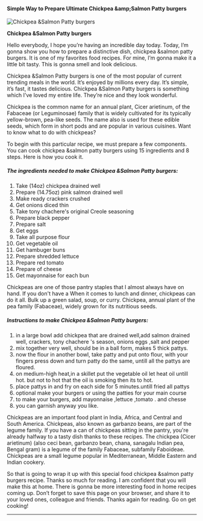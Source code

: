             

#### Simple Way to Prepare Ultimate Chickpea &amp;amp;Salmon Patty burgers

![Chickpea &amp;Salmon Patty burgers](https://img-global.cpcdn.com/recipes/70308431/751x532cq70/chickpea-salmon-patty-burgers-recipe-main-photo.jpg)

**Chickpea &amp;Salmon Patty burgers**

Hello everybody, I hope you’re having an incredible day today. Today, I’m gonna show you how to prepare a distinctive dish, chickpea &salmon patty burgers. It is one of my favorites food recipes. For mine, I’m gonna make it a little bit tasty. This is gonna smell and look delicious.

Chickpea &Salmon Patty burgers is one of the most popular of current trending meals in the world. It’s enjoyed by millions every day. It’s simple, it’s fast, it tastes delicious. Chickpea &Salmon Patty burgers is something which I’ve loved my entire life. They’re nice and they look wonderful.

Chickpea is the common name for an annual plant, Cicer arietinum, of the Fabaceae (or Leguminosae) family that is widely cultivated for its typically yellow-brown, pea-like seeds. The name also is used for these edible seeds, which form in short pods and are popular in various cuisines. Want to know what to do with chickpeas?

To begin with this particular recipe, we must prepare a few components. You can cook chickpea &salmon patty burgers using 15 ingredients and 8 steps. Here is how you cook it.

##### The ingredients needed to make Chickpea &Salmon Patty burgers:

1.  Take (14oz) chickpea drained well
2.  Prepare (14.75oz) pink salmon drained well
3.  Make ready crackers crushed
4.  Get onions diced thin
5.  Take tony chachere's original Creole seasoning
6.  Prepare black pepper
7.  Prepare salt
8.  Get eggs
9.  Take all purpose flour
10.  Get vegetable oil
11.  Get hambuger buns
12.  Prepare shredded lettuce
13.  Prepare red tomato
14.  Prepare of cheese
15.  Get mayonnaise for each bun

Chickpeas are one of those pantry staples that I almost always have on hand. If you don't have a When it comes to lunch and dinner, chickpeas can do it all. Bulk up a green salad, soup, or curry. Chickpea, annual plant of the pea family (Fabaceae), widely grown for its nutritious seeds.

##### Instructions to make Chickpea &Salmon Patty burgers:

1.  in a large bowl add chickpea that are drained well,add salmon drained well, crackers, tony chachere 's season, onions eggs ,salt and pepper
2.  mix together very well, should be in a ball form, makes 5 thick pattys.
3.  now the flour in another bowl, take patty and put onto flour, with your fingers press down and turn patty do the same, untill all the pattys are floured.
4.  on medium-high heat,in a skillet put the vegetable oil let heat oil untill hot. but not to hot that the oil is smoking then its to hot.
5.  place pattys in and fry on each side for 5 minutes.untill fried all pattys
6.  optional make your burgers or using the patties for your main course
7.  to make your burgers, add mayonnaise ,lettuce ,tomato . and chesse
8.  you can garnish anyway you like.

Chickpeas are an important food plant in India, Africa, and Central and South America. Chickpeas, also known as garbanzo beans, are part of the legume family. If you have a can of chickpeas sitting in the pantry, you're already halfway to a tasty dish thanks to these recipes. The chickpea (Cicer arietinum) (also ceci bean, garbanzo bean, chana, sanagalu Indian pea, Bengal gram) is a legume of the family Fabaceae, subfamily Faboideae. Chickpeas are a small legume popular in Mediterranean, Middle Eastern and Indian cookery.

So that is going to wrap it up with this special food chickpea &salmon patty burgers recipe. Thanks so much for reading. I am confident that you will make this at home. There is gonna be more interesting food in home recipes coming up. Don’t forget to save this page on your browser, and share it to your loved ones, colleague and friends. Thanks again for reading. Go on get cooking!

* * *